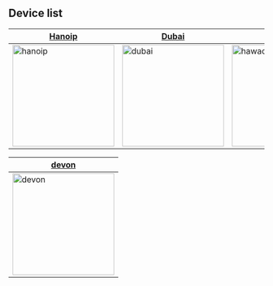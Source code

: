 ## Device list

<div align="center">
  


| [Hanoip](hanoip.md)                 | [Dubai](dubai.md)                   | [Hawao](Hawao.md)                           |
| ----------------------------------- | ----------------------------------- | ------------------------------------------- |
| <img src="https://static.toiimg.com/thumb/resizemode-4,msid-82583635,imgsize-500,width-800/82583635.jpg" alt="hanoip" width="200px" height="auto"> | <img src="https://static.toiimg.com/thumb/resizemode-4,msid-87777804,imgsize-500,width-800/87777804.jpg" alt="dubai" width="200px" height="auto"> | <img src="https://m.media-amazon.com/images/I/51f2R5m1fVL.jpg" alt="hawao" width="200px" height="auto">
 

| [devon](devon.md)                   |
| ----------------------------------- |
| <img src="https://static.toiimg.com/thumb/resizemode-4,msid-92077646,imgsize-500,width-800/92077646.jpg" alt="devon" width="200px" height="auto">
 
